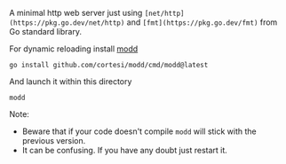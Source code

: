 A minimal http web server just using `[net/http](https://pkg.go.dev/net/http)` and `[fmt](https://pkg.go.dev/fmt)` from Go standard library.

For dynamic reloading install [modd](https://github.com/cortesi/modd/)

`go install github.com/cortesi/modd/cmd/modd@latest`

And launch it within this directory

`modd`

Note: 
- Beware that if your code doesn't compile `modd` will stick with the previous version.
- It can be confusing. If you have any doubt just restart it.
